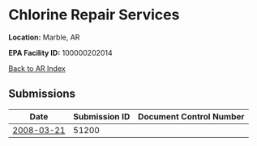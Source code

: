 # Chlorine Repair Services

**Location:** Marble, AR

**EPA Facility ID:** 100000202014

[Back to AR Index](../../index.md)

## Submissions

| Date | Submission ID | Document Control Number |
|------|--------------|-------------------------|
| [2008-03-21](submissions/51200.md) | 51200 |  |
